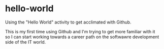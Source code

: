 # hello-world
Using the "Hello World" activity to get acclimated with Github.

This is my first time using Github and I'm trying to get more familiar with it so I can start working towards a career path on the softwawre development side of the IT world.
